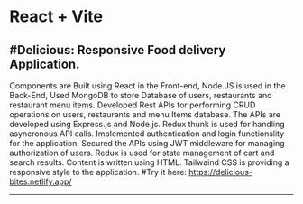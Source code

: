 # React + Vite

#Delicious: Responsive Food delivery Application. 
------------------------------------------------- 
Components are Built using React in the Front-end,
Node.JS is used in the Back-End, Used MongoDB to store Database of users, restaurants and restaurant menu items.
Developed Rest APIs for performing CRUD operations on users, restaurants and menu Items database. The APIs are developed using Express.js and Node.js.
Redux thunk is used for handling asyncronous API calls. Implemented authentication and login functionslity for the application. 
Secured the APIs using JWT middleware for managing authorization of users. 
Redux is used for  state management of cart and search results.
Content is written using HTML.
Tailwaind CSS is providing a responsive style to the application. 
#Try it here: https://delicious-bites.netlify.app/

--------------------------------------------------
